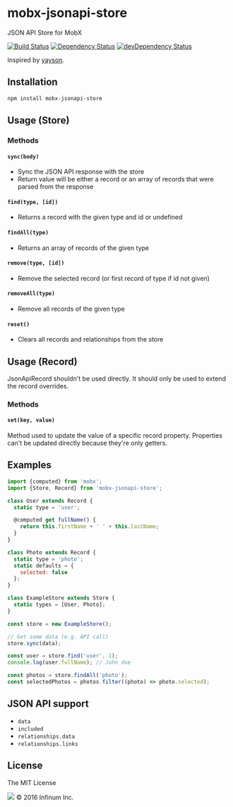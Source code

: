 # mobx-jsonapi-store
JSON API Store for MobX

[![Build Status](https://travis-ci.org/infinum/mobx-jsonapi-store.svg?branch=master)](https://travis-ci.org/infinum/mobx-jsonapi-store)
[![Dependency Status](https://david-dm.org/infinum/mobx-jsonapi-store.svg)](https://david-dm.org/infinum/mobx-jsonapi-store)
[![devDependency Status](https://david-dm.org/infinum/mobx-jsonapi-store/dev-status.svg)](https://david-dm.org/infinum/mobx-jsonapi-store#info=devDependencies)

Inspired by [yayson](https://github.com/confetti/yayson).

## Installation

```bash
npm install mobx-jsonapi-store
```

## Usage (Store)

### Methods

#### `sync(body)`
* Sync the JSON API response with the store
* Return value will be either a record or an array of records that were parsed from the response

#### `find(type, [id])`
* Returns a record with the given type and id or undefined

#### `findAll(type)`
* Returns an array of records of the given type

#### `remove(type, [id])`
* Remove the selected record (or first record of type if id not given)

#### `removeAll(type)`
* Remove all records of the given type

#### `reset()`
* Clears all records and relationships from the store

## Usage (Record)

JsonApiRecord shouldn't be used directly. It should only be used to extend the record overrides.

### Methods

#### `set(key, value)`

Method used to update the value of a specific record property. Properties can't be updated directly because they're only getters.

## Examples

```javascript
import {computed} from 'mobx';
import {Store, Record} from 'mobx-jsonapi-store';

class User extends Record {
  static type = 'user';

  @computed get fullName() {
    return this.firstName + ' ' + this.lastName;
  }
}

class Photo extends Record {
  static type = 'photo';
  static defaults = {
    selected: false
  };
}

class ExampleStore extends Store {
  static types = [User, Photo];
}

const store = new ExampleStore();

// Get some data (e.g. API call)
store.sync(data);

const user = store.find('user', 1);
console.log(user.fullName); // John doe

const photos = store.findAll('photo');
const selectedPhotos = photos.filter((photo) => photo.selected);
```

## JSON API support
* `data`
* `included`
* `relationships.data`
* `relationships.links`

## License

The MIT License

![](https://assets.infinum.co/assets/brand-logo-9e079bfa1875e17c8c1f71d1fee49cf0.svg) © 2016 Infinum Inc.
